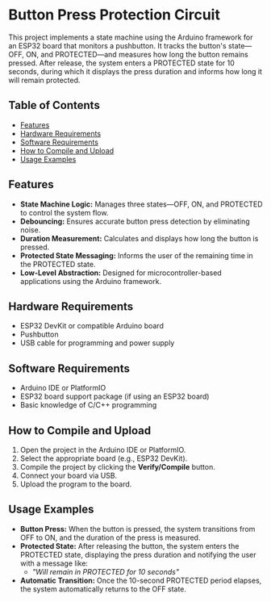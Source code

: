 # Button Press Protection Circuit

This project implements a state machine using the Arduino framework for an ESP32 board that monitors a pushbutton. It tracks the button's state—OFF, ON, and PROTECTED—and measures how long the button remains pressed. After release, the system enters a PROTECTED state for 10 seconds, during which it displays the press duration and informs how long it will remain protected.

## Table of Contents
- [Features](#features)
- [Hardware Requirements](#hardware-requirements)
- [Software Requirements](#software-requirements)
- [How to Compile and Upload](#how-to-compile-and-upload)
- [Usage Examples](#usage-examples)

## Features

- **State Machine Logic:** Manages three states—OFF, ON, and PROTECTED to control the system flow.
- **Debouncing:** Ensures accurate button press detection by eliminating noise.
- **Duration Measurement:** Calculates and displays how long the button is pressed.
- **Protected State Messaging:** Informs the user of the remaining time in the PROTECTED state.
- **Low-Level Abstraction:** Designed for microcontroller-based applications using the Arduino framework.

## Hardware Requirements

- ESP32 DevKit or compatible Arduino board
- Pushbutton
- USB cable for programming and power supply

## Software Requirements

- Arduino IDE or PlatformIO
- ESP32 board support package (if using an ESP32 board)
- Basic knowledge of C/C++ programming

## How to Compile and Upload

1. Open the project in the Arduino IDE or PlatformIO.
2. Select the appropriate board (e.g., ESP32 DevKit).
3. Compile the project by clicking the **Verify/Compile** button.
4. Connect your board via USB.
5. Upload the program to the board.

## Usage Examples

- **Button Press:** When the button is pressed, the system transitions from OFF to ON, and the duration of the press is measured.
- **Protected State:** After releasing the button, the system enters the PROTECTED state, displaying the press duration and notifying the user with a message like:
  - *"Will remain in PROTECTED for 10 seconds"*
- **Automatic Transition:** Once the 10-second PROTECTED period elapses, the system automatically returns to the OFF state.